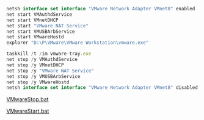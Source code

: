 

```javascript
netsh interface set interface "VMware Network Adapter VMnet8" enabled
net start VMAuthdService
net start VMnetDHCP
net start "VMware NAT Service"
net start VMUSBArbService
net start VMwareHostd
explorer "D:\P\VMware\VMware Workstation\vmware.exe"
```



```javascript
taskkill /t /im vmware-tray.exe
net stop /y VMAuthdService
net stop /y VMnetDHCP
net stop /y "VMware NAT Service"
net stop /y VMUSBArbService
net stop /y VMwareHostd
netsh interface set interface "VMware Network Adapter VMnet8" disabled
```

   

[VMwareStop.bat](assets/VMwareStop.bat)



[VMwareStart.bat](assets/VMwareStart.bat)



